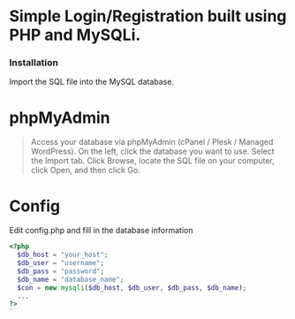 # Simple Login/Registration built using PHP and MySQLi.

### Installation
Import the SQL file into the MySQL database.
# phpMyAdmin
> Access your database via phpMyAdmin (cPanel / Plesk / Managed WordPress).
> On the left, click the database you want to use.
> Select the Import tab.
> Click Browse, locate the SQL file on your computer, click Open, and then click Go.

# Config
Edit config.php and fill in the database information
```php
<?php
  $db_host = "your_host";
  $db_user = "username";
  $db_pass = "password";
  $db_name = "database_name";
  $con = new mysqli($db_host, $db_user, $db_pass, $db_name);
  ...
?>
`
